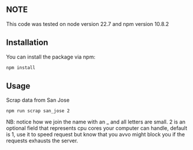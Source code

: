 
## NOTE
This code was tested on node version 22.7 and npm version 10.8.2

## Installation

You can install the package via npm:

```bash
npm install
```

## Usage
Scrap data from San Jose

```
npm run scrap san_jose 2
```

NB: notice how we join the name with an _ and all letters are small. 2 is an optional field that represents cpu cores your computer can handle, default is 1, use it to speed request but know that you avvo might block you if the requests exhausts the server.
